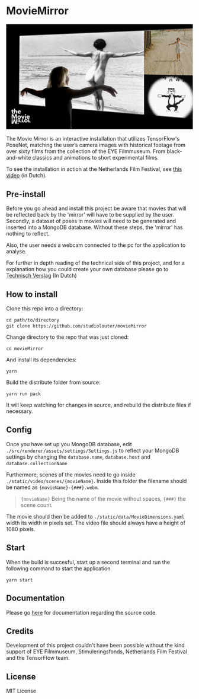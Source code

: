 # MovieMirror
![logo](/docs/assets/images/TheMovieMirror-1920logo.jpg?raw=true "Logo of The Movie Mirror project where a woman is standing in front of a projected image where her pose is mimicked in different scenes.") 

The Movie Mirror is an interactive installation that utilizes TensorFlow's PoseNet, matching the user’s camera images with historical footage from over sixty films from the collection of the EYE Filmmuseum. From black-and-white classics and animations to short experimental films.

To see the installation in action at the Netherlands Film Festival, see [this video](https://vimeo.com/297292021) (in Dutch).


## Pre-install
Before you go ahead and install this project be aware that movies that will be reflected back by the 'mirror' will have to be supplied by the user. Secondly, a dataset of poses in movies will need to be generated and inserted into a MongoDB database. Without these steps, the 'mirror' has nothing to reflect.

Also, the user needs a webcam connected to the pc for the application to analyse.

For further in depth reading of the technical side of this project, and for a explanation how you could create your own database please go to [Technisch Verslag](docs/technisch_verslag.md) (In Dutch)

## How to install

Clone this repo into a directory:
```
cd path/to/directory
git clone https://github.com/studiolouter/movieMirror
```

Change directory to the repo that was just cloned:
```
cd movieMirror
```

And install its dependencies:
```
yarn
```

Build the distribute folder from source:
```
yarn run pack
```

It will keep watching for changes in source, and rebuild the distribute files if necessary.


## Config
Once you have set up you MongoDB database, edit ``./src/renderer/assets/settings/Settings.js`` to reflect your MongoDB settings by changing the `database.name`, `database.host` and `database.collectionName`

Furthermore, scenes of the movies need to go inside `./static/video/scenes/{movieName}`. Inside this folder the filename should be named as `{movieName}-{###}.webm`.

> `{movieName}` Being the name of the movie without spaces, `{###}` the scene count.

The movie should then be added to `./static/data/MovieDimensions.yaml` width its width in pixels set. The video file should always have a height of 1080 pixels. 


## Start

When the build is succesful, start up a second terminal and run the following command to start the application
```
yarn start
```


## Documentation
Please go [here](https://studiolouter.github.io/movieMirror/) for documentation regarding the source code.

## Credits
Development of this project couldn't have been possible without the kind support of EYE Filmmuseum, Stimuleringsfonds, Netherlands Film Festival and the TensorFlow team.

## License
MIT License

